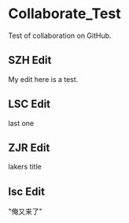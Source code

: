 # Collaborate_Test
Test of collaboration on GitHub.

## SZH Edit

My edit here is a test.

## LSC Edit

last one

## ZJR Edit

lakers title

## lsc Edit

"俺又来了"